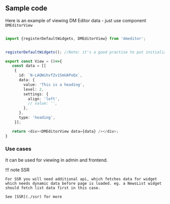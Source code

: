 ## Sample code

Here is an example of viewing DM Editor data - just use component `DMEditorView`

```typescript

import {registerDefaultWidgets, DMEditorView} from 'dmeditor';


registerDefaultWidgets(); //Note: it's a good practise to put initialization to a separate file. eg. initDMEditor.ts

export const View = ()=>{
   const data = [[
    {
      id: `N-LAQWihvfZv1SmUAPoQx`,
      data: {
        value: 'This is a heading',
        level: 2,
        settings: {
          align: 'left',
          // value: '',
        },
      },
      type: 'heading',
    }];

   return <div><DMEditorView data={data} /></div>;
}

```

### Use cases

It can be used for viewing in admin and frontend.

!!! note SSR

    For SSR you will need additional api, which fetches data for widget which needs dynamic data before page is loaded. eg. a NewsList widget should fetch list data first in this case.

    See [SSR](./ssr) for more
